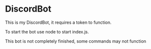 # DiscordBot

This is my DiscordBot, it requires a token to function.

To start the bot use node to start index.js.

This bot is not completely finished, some commands may not function
